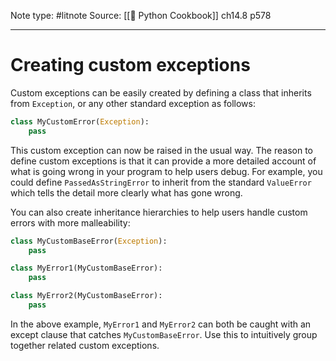 Note type: #litnote
Source: [[📖 Python Cookbook]] ch14.8 p578

---
# Creating custom exceptions
Custom exceptions can be easily created by defining a class that inherits from `Exception`, or any other standard exception as follows:
```python
class MyCustomError(Exception):
	pass
```

This custom exception can now be raised in the usual way. The reason to define custom exceptions is that it can provide a more detailed account of what is going wrong in your program to help users debug. For example, you could define `PassedAsStringError` to inherit from the standard `ValueError` which tells the detail more clearly what has gone wrong.

You can also create inheritance hierarchies to help users handle custom errors with more malleability:
```python
class MyCustomBaseError(Exception):
	pass

class MyError1(MyCustomBaseError):
	pass

class MyError2(MyCustomBaseError):
	pass
```

In the above example, `MyError1` and `MyError2` can both be caught with an except clause that catches `MyCustomBaseError`. Use this to intuitively group together related custom exceptions.